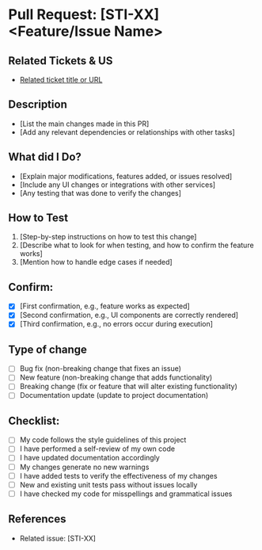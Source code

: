 <!-- Provide a general summary of the pull request in the Title above -->

# Pull Request: [STI-XX] <Feature/Issue Name>

## Related Tickets & US
- [Related ticket title or URL]()

## Description

<!-- Provide a concise summary of the changes made in this PR. -->
<!-- Include any motivation, context, and important details. -->

- [List the main changes made in this PR]
- [Add any relevant dependencies or relationships with other tasks]

## What did I Do?

<!-- List out specific tasks and changes made in this PR. -->

- [Explain major modifications, features added, or issues resolved]
- [Include any UI changes or integrations with other services]
- [Any testing that was done to verify the changes]

## How to Test

1. [Step-by-step instructions on how to test this change]
2. [Describe what to look for when testing, and how to confirm the feature works]
3. [Mention how to handle edge cases if needed]

## Confirm:

- [x] [First confirmation, e.g., feature works as expected]
- [x] [Second confirmation, e.g., UI components are correctly rendered]
- [x] [Third confirmation, e.g., no errors occur during execution]

## Type of change

- [ ] Bug fix (non-breaking change that fixes an issue)
- [ ] New feature (non-breaking change that adds functionality)
- [ ] Breaking change (fix or feature that will alter existing functionality)
- [ ] Documentation update (update to project documentation)

## Checklist:

- [ ] My code follows the style guidelines of this project
- [ ] I have performed a self-review of my own code
- [ ] I have updated documentation accordingly
- [ ] My changes generate no new warnings
- [ ] I have added tests to verify the effectiveness of my changes
- [ ] New and existing unit tests pass without issues locally
- [ ] I have checked my code for misspellings and grammatical issues

## References

- Related issue: [STI-XX] <Link to related issue>
